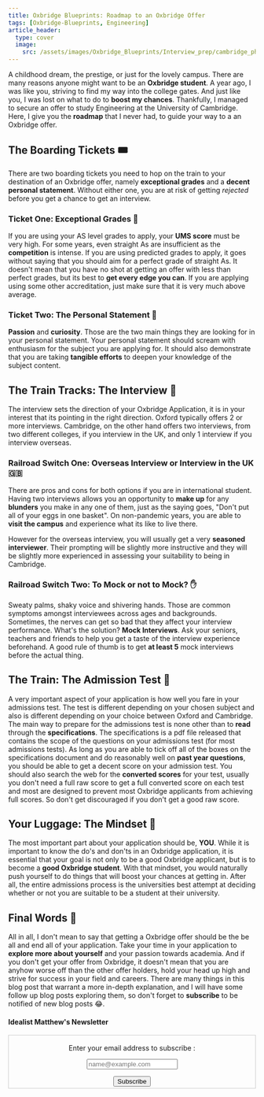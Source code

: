 ```yaml
---
title: Oxbridge Blueprints: Roadmap to an Oxbridge Offer
tags: [Oxbridge-Blueprints, Engineering]
article_header:
  type: cover
  image:
    src: /assets/images/Oxbridge_Blueprints/Interview_prep/cambridge_photo.jpg
---
```


A childhood dream, the prestige, or just for the lovely campus. There are many reasons anyone might want to be an **Oxbridge student**. A year ago, I was like you, striving to find my way into the college gates. And just like you, I was lost on what to do to **boost my chances**. Thankfully, I managed to secure an offer to study Engineering at the University of Cambridge. Here, I give you the **roadmap** that I never had, to guide your way to a an Oxbridge offer.

## The Boarding Tickets 🎟️

There are two boarding tickets you need to hop on the train to your destination of an Oxbridge offer, namely **exceptional grades** and a **decent personal statement**. Without either one, you are at risk of getting *rejected* before you get a chance to get an interview.

### Ticket One: Exceptional Grades 💯

If you are using your AS level grades to apply, your **UMS score** must be very high. For some years, even straight As are insufficient as the **competition** is intense. If you are using predicted grades to apply, it goes without saying that you should aim for a perfect grade of straight As. It doesn't mean that you have no shot at getting an offer with less than perfect grades, but its best to **get every edge you can**. If you are applying using some other accreditation, just make sure that it is very much above average.

### Ticket Two: The Personal Statement 📜

**Passion** and **curiosity**. Those are the two main things they are looking for in your personal statement. Your personal statement should scream with enthusiasm for the subject you are applying for. It should also demonstrate that you are taking **tangible efforts** to deepen your knowledge of the subject content.

## The Train Tracks: The Interview 💼

The interview sets the direction of your Oxbridge Application, it is in your interest that its pointing in the right direction. Oxford typically offers 2 or more interviews. Cambridge, on the other hand offers two interviews, from two different colleges, if you interview in the UK, and only 1 interview if you interview overseas.

### Railroad Switch One: Overseas Interview or Interview in the UK 🇬🇧

There are pros and cons for both options if you are in international student. Having two interviews allows you an opportunity to **make up** for any **blunders** you make in any one of them, just as the saying goes, "Don't put all of your eggs in one basket". On non-pandemic years, you are able to **visit the campus** and experience what its like to live there.

However for the overseas interview, you will usually get a very **seasoned interviewer**. Their prompting will be slightly more instructive and they will be slightly more experienced in assessing your suitability to being in Cambridge.

### Railroad Switch Two: To Mock or not to Mock? ✋

Sweaty palms, shaky voice and shivering hands. Those are common symptoms amongst interviewees across ages and backgrounds. Sometimes, the nerves can get so bad that they affect your interview performance. What's the solution? **Mock Interviews**. Ask your seniors, teachers and friends to help you get a taste of the interview experience beforehand. A good rule of thumb is to get **at least 5** mock interviews before the actual thing.

## The Train: The Admission Test 📖

A very important aspect of your application is how well you fare in your admissions test. The test is different depending on your chosen subject and also is different depending on your choice between Oxford and Cambridge. The main way to prepare for the admissions test is none other than to **read** through the **specifications**. The specifications is a pdf file released that contains the scope of the questions on your admissions test (for most admissions tests). As long as you are able to tick off all of the boxes on the specifications document and do reasonably well on **past year questions**, you should be able to get a decent score on your admission test. You should also search the web for the **converted scores** for your test, usually you don't need a full raw score to get a full converted score on each test and most are designed to prevent most Oxbridge applicants from achieving full scores. So don't get discouraged if you don't get a good raw score.

## Your Luggage: The Mindset 🧠

The most important part about your application should be, **YOU**. While it is important to know the do's and don'ts in an Oxbridge application, it is essential that your goal is not only to be a good Oxbridge applicant, but is to become a **good Oxbridge student**. With that mindset, you would naturally push yourself to do things that will boost your chances at getting in. After all, the entire admissions process is the universities best attempt at deciding whether or not you are suitable to be a student at their university.

## Final Words 💬

All in all, I don't mean to say that getting a Oxbridge offer should be the be all and end all of your application. Take your time in your application to **explore more about yourself** and your passion towards academia. And if you don't get your offer from Oxbridge, it doesn't mean that you are anyhow worse off than the other offer holders, hold your head up high and strive for success in your field and careers. There are many things in this blog post that warrant a more in-depth explanation, and I will have some follow up blog posts exploring them, so don't forget to **subscribe** to be notified of new blog posts 😂.

<div class = "newsletter-container">
  <h4 class = "newsletter-title">Idealist Matthew's Newsletter</h4>

  <form style="border:1px solid #ccc;padding:3px;text-align:center;"
  action="https://feedburner.google.com/fb/a/mailverify"
  method="post" target="popupwindow"
  onsubmit="window.open('https://feedburner.google.com/fb/a/mailverify?uri=idealistmatthewswebsite', 'popupwindow', 'scrollbars=yes,width=550,height=520');return true">
    <p class = "newsletter-text">Enter your email address to subscribe  :</p>
    <p><input class="newsletter-email" type="text" name="email" placeholder="name@example.com"/>
    </p><input type="hidden" value="idealistmatthewswebsite" name="uri"/>
    <input type="hidden" name="loc" value="en_US"/>
    <input class ="newsletter-submit" type="submit" value="Subscribe" />
  </form>
</div>
